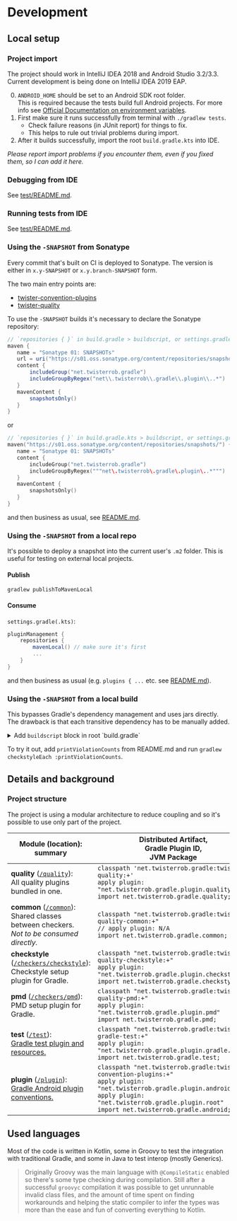 # Development

## Local setup

### Project import
The project should work in IntelliJ IDEA 2018 and Android Studio 3.2/3.3.
Current development is being done on IntelliJ IDEA 2019 EAP.

0. `ANDROID_HOME` should be set to an Android SDK root folder.  
   This is required because the tests build full Android projects.
   For more info see [Official Documentation on environment variables](https://developer.android.com/studio/command-line/variables).
1. First make sure it runs successfully from terminal with `./gradlew tests`.
   * Check failure reasons (in JUnit report) for things to fix.
   * This helps to rule out trivial problems during import.
2. After it builds successfully, import the root `build.gradle.kts` into IDE.

*Please report import problems if you encounter them, even if you fixed them, so I can add it here.*

### Debugging from IDE
See [test/README.md](../test/README.md).

### Running tests from IDE
See [test/README.md](../test/README.md).


### Using the `-SNAPSHOT` from Sonatype
Every commit that's built on CI is deployed to Sonatype. The version is either in `x.y-SNAPSHOT` or `x.y.branch-SNAPSHOT` form.

The two main entry points are:
 * [twister-convention-plugins](https://s01.oss.sonatype.org/service/local/repositories/snapshots/content/net/twisterrob/gradle/twister-convention-plugins/)
 * [twister-quality](https://s01.oss.sonatype.org/service/local/repositories/snapshots/content/net/twisterrob/gradle/twister-quality/)

To use the `-SNAPSHOT` builds it's necessary to declare the Sonatype repository:
```gradle
// `repositories { }` in build.gradle > buildscript, or settings.gradle > pluginManagement, or buildSrc > build.gradle
maven {
   name = "Sonatype 01: SNAPSHOTs"
   url = uri("https://s01.oss.sonatype.org/content/repositories/snapshots/")
   content {
       includeGroup("net.twisterrob.gradle")
       includeGroupByRegex("net\\.twisterrob\\.gradle\\.plugin\\..*")
   }
   mavenContent {
       snapshotsOnly()
   }
}
```
or
```gradle.kts
// `repositories { }` in build.gradle.kts > buildscript, or settings.gradle.kts > pluginManagement, or buildSrc > build.gradle.kts
maven("https://s01.oss.sonatype.org/content/repositories/snapshots/") {
   name = "Sonatype 01: SNAPSHOTs"
   content {
       includeGroup("net.twisterrob.gradle")
       includeGroupByRegex("""net\.twisterrob\.gradle\.plugin\..*""")
   }
   mavenContent {
       snapshotsOnly()
   }
}
```
and then business as usual, see [README.md](../README.md#quick-setup).


### Using the `-SNAPSHOT` from a local repo
It's possible to deploy a snapshot into the current user's `.m2` folder.
This is useful for testing on external local projects.

#### Publish
```console
gradlew publishToMavenLocal
```

#### Consume
`settings.gradle(.kts)`:
```gradle
pluginManagement {
	repositories {
		mavenLocal() // make sure it's first
		...
	}
}
```
and then business as usual (e.g. `plugins { ...` etc. see [README.md](../README.md#quick-setup)).


### Using the `-SNAPSHOT` from a local build
This bypasses Gradle's dependency management and uses jars directly. The drawback is that each transitive dependency has to be manually added.

<details>
	<summary>Add <code>buildscript</code> block in root `build.gradle`</summary>

```gradle
buildscript {
	repositories {
		mavenCentral()
		def repoRoot = file($/P:\projects\workspace\net.twisterrob.gradle-quality/$).toURI()
		ivy {
			url = repoRoot
			patternLayout {
				artifact("[artifact]/build/libs/[artifact]-[revision](-[classifier]).[ext]")
			}
		}
		ivy {
			url = repoRoot
			patternLayout {
				artifact("checkers/[artifact]/build/libs/[artifact]-[revision](-[classifier]).[ext]")
			}
		}
	}
	dependencies {
		configurations.classpath.resolutionStrategy.cacheChangingModulesFor(0, "seconds") // -SNAPSHOT
		def VERSION_QUALITY = "0.2-SNAPSHOT"
		classpath("net.twisterrob.gradle:twister-quality:${VERSION_QUALITY}")
		classpath("net.twisterrob.gradle:twister-quality-common:${VERSION_QUALITY}")
		classpath("net.twisterrob.gradle:twister-quality-checkstyle:${VERSION_QUALITY}")
		classpath("net.twisterrob.gradle:twister-quality-pmd:${VERSION_QUALITY}")
		classpath("se.bjurr.violations:violations-lib:1.50")
		// ... maybe more transitive dependencies
	}
}
```
</details>

To try it out, add `printViolationCounts` from README.md and run `gradlew checkstyleEach :printViolationCounts`.


## Details and background


### Project structure
The project is using a modular architecture to reduce coupling and so it's possible to use only part of the project.

| Module (location): summary | Distributed Artifact,<br>Gradle Plugin ID,<br>JVM Package |
| --- | --- |
| **quality** ([`/quality`](../quality)):<br>All quality plugins bundled in one.<br> | `classpath 'net.twisterrob.gradle:twister-quality:+'`<br>`apply plugin: "net.twisterrob.gradle.plugin.quality"`<br>`import net.twisterrob.gradle.quality;` |
| **common** ([`/common`](../common)):<br>Shared classes between checkers.<br>_Not to be consumed directly._ | `classpath "net.twisterrob.gradle:twister-quality-common:+"`<br>`// apply plugin: N/A`<br>`import net.twisterrob.gradle.common;` |
| **checkstyle** ([`/checkers/checkstyle`](../checkers/checkstyle)):<br>Checkstyle setup plugin for Gradle. | `classpath "net.twisterrob.gradle:twister-quality-checkstyle:+"`<br>`apply plugin: "net.twisterrob.gradle.plugin.checkstyle"`<br>`import net.twisterrob.gradle.checkstyle;` |
| **pmd** ([`/checkers/pmd`](../checkers/pmd)):<br>PMD setup plugin for Gradle. | `classpath "net.twisterrob.gradle:twister-quality-pmd:+"`<br>`apply plugin: "net.twisterrob.gradle.plugin.pmd"`<br>`import net.twisterrob.gradle.pmd;` |
| **test** ([`/test`](../test)):<br>[Gradle test plugin and resources.](../test/README.md) | `classpath "net.twisterrob.gradle:twister-gradle-test:+"`<br>`apply plugin: "net.twisterrob.gradle.plugin.gradle.test"`<br>`import net.twisterrob.gradle.test;` |
| **plugin** ([`/plugin`](../plugin)):<br>[Gradle Android plugin conventions.](../plugin/README.md) | `classpath "net.twisterrob.gradle:twister-convention-plugins:+"`<br>`apply plugin: "net.twisterrob.gradle.plugin.android-app"`<br>`apply plugin: "net.twisterrob.gradle.plugin.root"`<br>`import net.twisterrob.gradle.android;` |


## Used languages
Most of the code is written in Kotlin, some in Groovy to test the integration with traditional Gradle, and some in Java to test interop (mostly Generics).

> Originally Groovy was the main language with `@CompileStatic` enabled so there's some type checking during compilation. Still after a successful `groovyc` compilation it was possible to get unrunnable invalid class files, and the amount of time spent on finding workarounds and helping the static compiler to infer the types was more than the ease and fun of converting everything to Kotlin.
